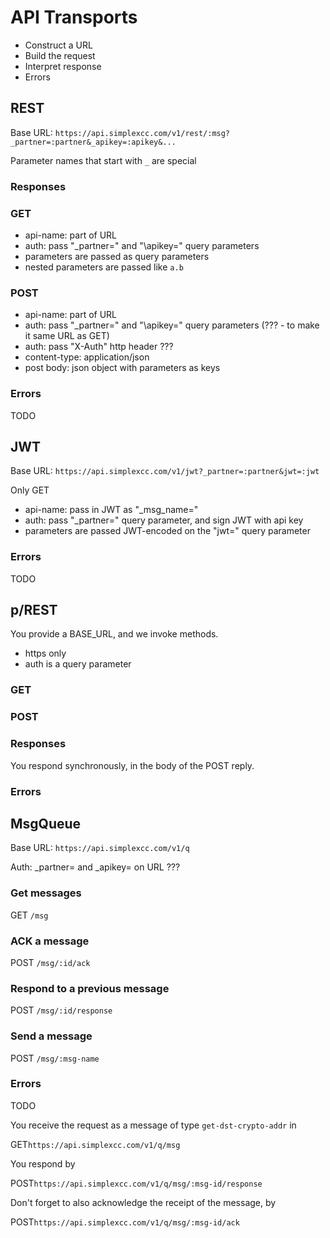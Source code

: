 # API Transports #

* Construct a URL
* Build the request
* Interpret response
* Errors

## REST ##

Base URL: `https://api.simplexcc.com/v1/rest/:msg?_partner=:partner&_apikey=:apikey&...`

Parameter names that start with `_` are special

### Responses ###

### GET ###

* api-name: part of URL
* auth: pass "\_partner=" and "\apikey=" query parameters
* parameters are passed as query parameters
* nested parameters are passed like `a.b`

### POST ###

* api-name: part of URL
* auth: pass "\_partner=" and "\apikey=" query parameters (??? - to make it same URL as GET)
* auth: pass "X-Auth" http header ???
* content-type: application/json
* post body: json object with parameters as keys

### Errors ###

TODO

## JWT ##

Base URL: `https://api.simplexcc.com/v1/jwt?_partner=:partner&jwt=:jwt`

Only GET

* api-name: pass in JWT as "_msg_name="
* auth: pass "\_partner=" query parameter, and sign JWT with api key
* parameters are passed JWT-encoded on the "jwt=" query parameter

### Errors ###

TODO

## p/REST ##

You provide a BASE_URL, and we invoke methods.

* https only
* auth is a query parameter

### GET ###

### POST ###

### Responses ###

You respond synchronously, in the body of the POST reply.

### Errors ###

## MsgQueue ##

Base URL: `https://api.simplexcc.com/v1/q`

Auth: \_partner= and \_apikey= on URL ???

### Get messages ###

GET `/msg`

### ACK a message ###

POST `/msg/:id/ack`

### Respond to a previous message ###

POST `/msg/:id/response`

### Send a message ###

POST `/msg/:msg-name`

### Errors ###

TODO

You receive the request as a message of type `get-dst-crypto-addr` in

<span class="http-verb http-get">GET</span>`https://api.simplexcc.com/v1/q/msg`

You respond by

<span class="http-verb http-post">POST</span>`https://api.simplexcc.com/v1/q/msg/:msg-id/response`

Don't forget to also acknowledge the receipt of the message, by

<span class="http-verb http-post">POST</span>`https://api.simplexcc.com/v1/q/msg/:msg-id/ack`

[modeline]: # ( vim: set ts=2 sw=2 expandtab wrap linebreak: )
